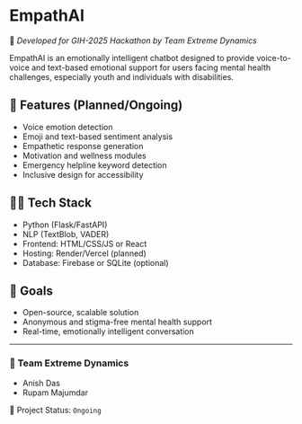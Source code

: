 # EmpathAI

🚀 *Developed for GIH-2025 Hackathon by Team Extreme Dynamics*

EmpathAI is an emotionally intelligent chatbot designed to provide voice-to-voice and text-based emotional support for users facing mental health challenges, especially youth and individuals with disabilities.

## 🌟 Features (Planned/Ongoing)
- Voice emotion detection
- Emoji and text-based sentiment analysis
- Empathetic response generation
- Motivation and wellness modules
- Emergency helpline keyword detection
- Inclusive design for accessibility

## 👨‍💻 Tech Stack
- Python (Flask/FastAPI)
- NLP (TextBlob, VADER)
- Frontend: HTML/CSS/JS or React
- Hosting: Render/Vercel (planned)
- Database: Firebase or SQLite (optional)

## 📌 Goals
- Open-source, scalable solution
- Anonymous and stigma-free mental health support
- Real-time, emotionally intelligent conversation

---

### 🤝 Team Extreme Dynamics
- Anish Das  
- Rupam Majumdar  

📅 Project Status: `Ongoing`
